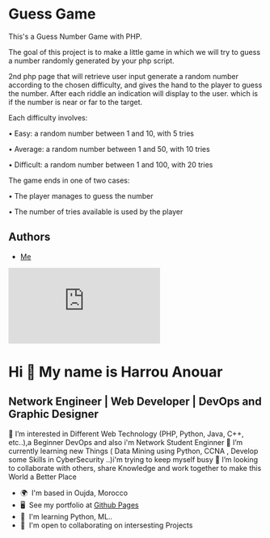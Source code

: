 
# Guess Game
This's a Guess Number Game with PHP.

The goal of this project is to make a little game in which we will try to guess a number
randomly generated by your php script.

2nd php page that will retrieve user input generate a random number
according to the chosen difficulty, and gives the hand to the player to guess the number.
After each riddle an indication will display to the user.
which is if the number is near or far to the target.

Each difficulty involves: 

• Easy: a random number between 1 and 10, with 5 tries

• Average: a random number between 1 and 50, with 10 tries

• Difficult: a random number between 1 and 100, with 20 tries

The game ends in one of two cases: 

• The player manages to guess the number

• The number of tries available is used by the player



## Authors

- [Me](https://github.com/anouarharrou)


![Logo](https://github.com/anouarharrou/Guess_Game/blob/main/index.php)



Hi 👋 My name is Harrou Anouar
==============================

Network Engineer | Web Developer | DevOps and Graphic Designer
--------------------------------------------------------------

👀 I’m interested in Different Web Technology (PHP, Python, Java, C++, etc..),a Beginner DevOps and also i'm Network Student Enginner 
🌱 I’m currently learning new Things ( Data Mining using Python, CCNA , Develop some Skills in CyberSecurity ..)i'm trying to keep myself busy 
💞️ I’m looking to collaborate with others, share Knowledge and work together to make this World a Better Place

* 🌍  I'm based in Oujda, Morocco
* 🖥️  See my portfolio at [Github Pages](http://anouarharrou.github.io/)
* 🧠  I'm learning Python, ML..
* 🤝  I'm open to collaborating on intersesting Projects

